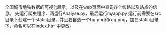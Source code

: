全国城市地铁数据的可视化展示，以及在web页面中查询各个线路以及站点的信息。
  先运行爬虫程序、再运行Analyse.py，最后运行myapp.py
  运行前需要在src目录下创建一个static目录，并且要自选一个bg.png和cug.png，加在static目录下，命名可以在index.html中更改。
